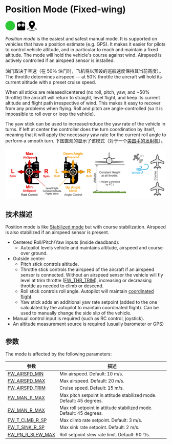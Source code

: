 # Position Mode (Fixed-wing)

<img src="../../assets/site/difficulty_easy.png" title="Easy to fly" width="30px" />&nbsp;<img src="../../assets/site/remote_control.svg" title="需要手动或遥控控制" width="30px" />&nbsp;<img src="../../assets/site/position_fixed.svg" title="需要定位修复（例如GPS）" width="30px" />

_Position mode_ is the easiest and safest manual mode. It is supported on vehicles that have a position estimate (e.g. GPS). It makes it easier for pilots to control vehicle altitude, and in particular to reach and maintain a fixed altitude. The mode will hold the vehicle's course against wind. Airspeed is actively controlled if an airspeed sensor is installed.

油门取决于空速（在 50％ 油门时，飞机将以预设的巡航速度保持其当前高度）。 The throttle determines airspeed — at 50% throttle the aircraft will hold its current altitude with a preset cruise speed.

When all sticks are released/centered (no roll, pitch, yaw, and ~50% throttle) the aircraft will return to straight, level flight, and keep its current altitude and flight path irrespective of wind. This makes it easy to recover from any problems when flying. Roll and pitch are angle-controlled (so it is impossible to roll over or loop the vehicle).

The yaw stick can be used to increase/reduce the yaw rate of the vehicle in turns. If left at center the controller does the turn coordination by itself, meaning that it will apply the necessary yaw rate for the current roll angle to perform a smooth turn. 下图直观的显示了该模式（对于一个[美国手的发射机](../getting_started/rc_transmitter_receiver.md#transmitter_modes)）。

![固定翼位置模式](../../assets/flight_modes/position_fw.png)

## 技术描述

Position mode is like [Stabilized mode](../flight_modes_fw/altitude.md) but with course stabilization. Airspeed is also stabilized if an airspeed sensor is present.

- Centered Roll/Pitch/Yaw inputs (inside deadband):
  - Autopilot levels vehicle and maintains altitude, airspeed and course over ground.
- Outside center:
  - Pitch stick controls altitude.
  - Throttle stick controls the airspeed of the aircraft if an airspeed sensor is connected. Without an airspeed sensor the vehicle will fly level at trim throttle ([FW_THR_TRIM](../advanced_config/parameter_reference.md#FW_THR_TRIM)), increasing or decreasing throttle as needed to climb or descend.
  - Roll stick controls roll angle. Autopilot will maintain [coordinated flight](https://en.wikipedia.org/wiki/Coordinated_flight).
  - Yaw stick adds an additional yaw rate setpoint (added to the one calculated by the autopilot to maintain coordinated flight). Can be used to manually change the side slip of the vehicle.
- Manual control input is required (such as RC control, joystick).
- An altitude measurement source is required (usually barometer or GPS)

## 参数

The mode is affected by the following parameters:

| 参数                                                                                                          | 描述                                                                   |
| ----------------------------------------------------------------------------------------------------------- | -------------------------------------------------------------------- |
| <a id="FW_AIRSPD_MIN"></a>[FW_AIRSPD_MIN](../advanced_config/parameter_reference.md#FW_AIRSPD_MIN)         | Min airspeed. Default: 10 m/s.                                       |
| <a id="FW_AIRSPD_MAX"></a>[FW_AIRSPD_MAX](../advanced_config/parameter_reference.md#FW_AIRSPD_MAX)         | Max airspeed. Default: 20 m/s.                                       |
| <a id="FW_AIRSPD_TRIM"></a>[FW_AIRSPD_TRIM](../advanced_config/parameter_reference.md#FW_AIRSPD_TRIM)       | Cruise speed. Default: 15 m/s.                                       |
| <a id="FW_MAN_P_MAX"></a>[FW_MAN_P_MAX](../advanced_config/parameter_reference.md#FW_MAN_P_MAX)           | Max pitch setpoint in attitude stabilized mode. Default: 45 degrees. |
| <a id="FW_MAN_R_MAX"></a>[FW_MAN_R_MAX](../advanced_config/parameter_reference.md#FW_MAN_R_MAX)           | Max roll setpoint in attitude stabilized mode. Default: 45 degrees.  |
| <a id="FW_T_CLMB_R_SP"></a>[FW_T_CLMB_R_SP](../advanced_config/parameter_reference.md#FW_T_CLMB_R_SP)     | Max climb rate setpoint. Default: 3 m/s.                             |
| <a id="FW_T_SINK_R_SP"></a>[FW_T_SINK_R_SP](../advanced_config/parameter_reference.md#FW_T_SINK_R_SP)     | Max sink rate setpoint. Default: 2 m/s.                              |
| <a id="FW_PN_R_SLEW_MAX"></a>[FW_PN_R_SLEW_MAX](../advanced_config/parameter_reference.md#FW_PN_R_SLEW_MAX) | Roll setpoint slew rate limit. Default: 90 °/s.                      |
